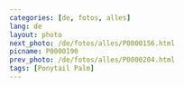 ```yaml
---
categories: [de, fotos, alles]
lang: de
layout: photo
next_photo: /de/fotos/alles/P0000156.html
picname: P0000190
prev_photo: /de/fotos/alles/P0000204.html
tags: [Ponytail Palm]
---
```


